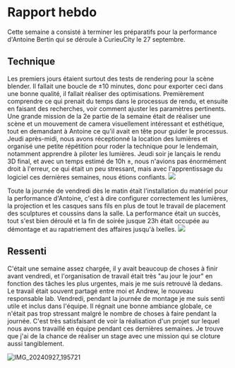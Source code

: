 # Rapport hebdo
Cette semaine a consisté à terminer les préparatifs pour la performance d'Antoine Bertin qui se déroule à CurieuCity le 27 septembre. 
## Technique
Les premiers jours étaient surtout des tests de rendering pour la scène blender. Il fallait une boucle de ±10 minutes, donc pour exporter ceci dans une bonne qualité, il fallait réaliser des optimisations. Premièrement comprendre ce qui prenait du temps dans le processus de rendu, et ensuite en faisant des recherches, voir comment ajuster les paramètres pertinents. 
Une grande mission de la 2e partie de la semaine était de réaliser une scène et un mouvement de camera visuellement intéressant et esthétique, tout en demandant à Antoine ce qu'il avait en tête pour guider le processus. 
Jeudi après-midi, nous avons réceptionné la location des lumières et organisé une petite répétition pour roder la technique pour le lendemain, notamment apprendre à piloter les lumières. Jeudi soir je lançais le rendu 3D final, et avec un temps estimé de 10h ±, nous n'avions pas énormément droit à l'erreur, ce qui était un peu stressant, mais avec l'apprentissage du logiciel ces dernières semaines, nous étions confiants. 
![](IMG_20240926_155853.jpg)

Toute la journée de vendredi dès le matin était l'installation du matériel pour la performance d'Antoine, c'est à dire configurer correctement les lumières, la projection et les casques sans fils en plus de tout le travail de placement des sculptures et coussins dans la salle. La performance était un succès, tout s'est bien déroulé et la fin de soirée jusque 23h était occupée au démontage et au rapatriement des affaires jusqu'à Ixelles. 
![](WhatsApp%20Image%202024-09-28%20at%2012.28.53.jpeg)

## Ressenti
C'était une semaine assez chargée, il y avait beaucoup de choses à finir avant vendredi, et l'organisation de travail était très "au jour le jour" en fonction des tâches les plus urgentes, mais je me suis retrouvé là dedans. Le travail était souvent partagé entre moi et Andrew, le nouveau responsable lab. 
Vendredi, pendant la journée de montage je me suis senti utile et inclus dans l'équipe. Il régnait une bonne ambiance globale, ce n'était pas trop stressant malgré le nombre de choses à faire pendant la journée. C'est très satisfaisant de voir la réalisation d'un projet sur lequel nous avons travaillé en équipe pendant ces dernières semaines. Je trouve que j'ai de la chance de réaliser un stage avec une mission qui se cloture aussi tangiblement. 

![IMG_20240927_195721](IMG_20240927_195721.jpg)
